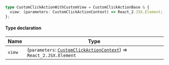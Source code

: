 ```ts
type CustomClickActionWithCustomView = CustomClickActionBase & {
  view: (parameters: CustomClickActionContext) => React_2.JSX.Element;
};
```

#### Type declaration

| Name   | Type                                                                                               |
| ------ | -------------------------------------------------------------------------------------------------- |
| `view` | (`parameters`: [`CustomClickActionContext`](CustomClickActionContext.md)) => `React_2.JSX.Element` |
